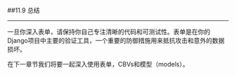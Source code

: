 ﻿##11.9 总结

---

一旦你深入表单，请保持你自己专注清晰的代码和可测试性。表单是在你的Django项目中主要的验证工具，一个重要的防御措施用来抵抗攻击和意外的数据损坏。

在下一章节我们将要一起深入使用表单，CBVs和模型（models）。




